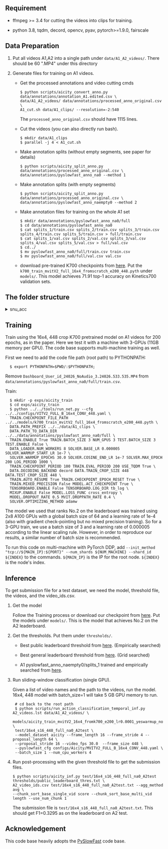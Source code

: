 ## Requirement
  + ffmpeg >= 3.4 for cutting the videos into clips for training.
 
  + python 3.8, tqdm, decord, opencv, pyav, pytorch>=1.9.0, fairscale

## Data Preparation
  1. Put all videos A1,A2 into a single path under `data/A1_A2_videos/`. There should be 60 ".MP4" under this directory
  
  2. Generate files for training on A1 videos.

     + Get the processed annotations and video cutting cmds

       ```
       $ python scripts/aicity_convert_anno.py data/annotations/annotation_A1.edited.csv \
       data/A1_A2_videos/ data/annotations/processed_anno_original.csv \
       A1_cut.sh data/A1_clips/ --resolution=-2:540
       ```
       The `processed_anno_original.csv` should have 1115 lines.

     + Cut the videos (you can also directly run bash).

       ```
       $ mkdir data/A1_clips
       $ parallel -j 4 < A1_cut.sh
       ```

     + Make annotation splits (without empty segments, see paper for details)

       ```
       $ python scripts/aicity_split_anno.py data/annotations/processed_anno_original.csv \
       data/annotations/pyslowfast_anno_na0 --method 1
       ```

     + Make annotation splits (with empty segments)

       ```
       $ python scripts/aicity_split_anno.py data/annotations/processed_anno_original.csv \
       data/annotations/pyslowfast_anno_naempty0 --method 2
       ```

     + Make annotation files for training on the whole A1 set

       ```
       $ mkdir data/annotations/pyslowfast_anno_na0/full
       $ cd data/annotations/pyslowfast_anno_na0
       $ cat splits_1/train.csv splits_2/train.csv splits_3/train.csv splits_4/train.csv splits_5/train.csv > full/train.csv
       $ cat splits_1/val.csv splits_2/val.csv splits_3/val.csv splits_4/val.csv splits_5/val.csv > full/val.csv
       $ cd../
       $ mv pyslowfast_anno_na0/full/train.csv train.csv
       $ mv pyslowfast_anno_na0/full/val.csv val.csv
       ```
                                                                 
    
  
  
     + download pre-trained K700 checkpoints from [here](https://drive.google.com/file/d/1wn1392Kn6CFxcSH6lJpqZky9-PJxqTlY/view?usp=sharing). Put the `k700_train_mvitV2_full_16x4_fromscratch_e200_448.pyth` under `models/`. This model achieves 71.91 top-1 accuracy on Kinetics700 validation sets.
## The folder structure 
<details><summary>snu_acc</summary>
<ul>
  <li>data</li>
      <ul>
        <li>A1_A2_videos(Original Video Files)</li>
        <li>A1_clips(Cutted-clips from running the command parallel -j 4 < A1_cut.sh)</li>
        <li>annotations</li>
          <ul>
            <li>annotation_A1.edited.csv</li>
            <li>processed_anno_original.csv</li>
            <li>train.csv</li>
            <li>val.csv</li>
            <li>train</li>
              <ul>
                <li>camView1</li>
                  <ul>
                    <li>0.csv</li>
                    <li>1.csv</li>
                    <li>2.csv</li>
                    <li>...</li>
                    <li>16.csv</li>
                    <li>17.csv</li>
                    <li>0</li>
                    <li>1</li>
                    <li>2</li>
                    <li>...</li>
                    <li>16</li>
                    <li>17</li>
                  </ul>
                <li>camView2</li>
                  <ul>
                    <li>0.csv</li>
                    <li>1.csv</li>
                    <li>2.csv</li>
                    <li>...</li>
                    <li>16.csv</li>
                    <li>17.csv</li>
                    <li>0</li>
                    <li>1</li>
                    <li>2</li>
                    <li>...</li>
                    <li>16</li>
                    <li>17</li>
                  </ul>
                <li>camView3</li>
                  <ul>
                    <li>0.csv</li>
                    <li>1.csv</li>
                    <li>2.csv</li>
                    <li>...</li>
                    <li>16.csv</li>
                    <li>17.csv</li>
                    <li>0</li>
                    <li>1</li>
                    <li>2</li>
                    <li>...</li>
                    <li>16</li>
                    <li>17</li>
                  </ul>
              </ul>
            <li>val</li>
              <ul>
                <li>camView1</li>
                  <ul>
                    <li>0.csv</li>
                    <li>1.csv</li>
                    <li>2.csv</li>
                    <li>...</li>
                    <li>16.csv</li>
                    <li>17.csv</li>
                    <li>0</li>
                    <li>1</li>
                    <li>2</li>
                    <li>...</li>
                    <li>16</li>
                    <li>17</li>
                  </ul>
                <li>camView2</li>
                  <ul>
                    <li>0.csv</li>
                    <li>1.csv</li>
                    <li>2.csv</li>
                    <li>...</li>
                    <li>16.csv</li>
                    <li>17.csv</li>
                    <li>0</li>
                    <li>1</li>
                    <li>2</li>
                    <li>...</li>
                    <li>16</li>
                    <li>17</li>
                  </ul>
                <li>camView3</li>
                  <ul>
                    <li>0.csv</li>
                    <li>1.csv</li>
                    <li>2.csv</li>
                    <li>...</li>
                    <li>16.csv</li>
                    <li>17.csv</li>
                    <li>0</li>
                    <li>1</li>
                    <li>2</li>
                    <li>...</li>
                    <li>16</li>
                    <li>17</li>
                  </ul>
              </ul>
          </ul>  
      </ul>  
  <li>Second item</li>
  <li>Third item</li>
  <li>Fourth item</li>
</ul>  
</details>

## Training
  Train using the 16x4, 448 crop K700 pretrained model on A1 videos for 200 epochs, as in the paper.
  Here we test it with a machine with 3-GPUs (11GB memory per GPU). The code base supports multi-machine training as well.

  First we need to add the code file path (root path) to PYTHONPATH:

  ```
    $ export PYTHONPATH=$PWD/:$PYTHONPATH;
  ```

  Remove `Dashboard_User_id_24026_NoAudio_3.24026.533.535.MP4` from `data/annotations/pyslowfast_anno_na0/full/train.csv`.

  Train:

  ```
    $ mkdir -p exps/aicity_train
    $ cd exps/aicity_train
    $ python ../../tools/run_net.py --cfg ../../configs/VITV2_FULL_B_16x4_CONV_448.yaml \
    TRAIN.CHECKPOINT_FILE_PATH ../../models/k700_train_mvitV2_full_16x4_fromscratch_e200_448.pyth \
    DATA.PATH_PREFIX ../../data/A1_clips \
    DATA.PATH_TO_DATA_DIR ../../data/annotations/pyslowfast_anno_na0/full \
    TRAIN.ENABLE True TRAIN.BATCH_SIZE 3 NUM_GPUS 3 TEST.BATCH_SIZE 3 TEST.ENABLE False \
    DATA_LOADER.NUM_WORKERS 8 SOLVER.BASE_LR 0.000005 SOLVER.WARMUP_START_LR 1e-7 \
    SOLVER.WARMUP_EPOCHS 30.0 SOLVER.COSINE_END_LR 1e-7 SOLVER.MAX_EPOCH 200 LOG_PERIOD 1000 \
    TRAIN.CHECKPOINT_PERIOD 100 TRAIN.EVAL_PERIOD 200 USE_TQDM True \
    DATA.DECODING_BACKEND decord DATA.TRAIN_CROP_SIZE 448 DATA.TEST_CROP_SIZE 448 \
    TRAIN.AUTO_RESUME True TRAIN.CHECKPOINT_EPOCH_RESET True \
    TRAIN.MIXED_PRECISION False MODEL.ACT_CHECKPOINT True \
    TENSORBOARD.ENABLE False TENSORBOARD.LOG_DIR tb_log \
    MIXUP.ENABLE False MODEL.LOSS_FUNC cross_entropy \
    MODEL.DROPOUT_RATE 0.5 MVIT.DROPPATH_RATE 0.4 \
    SOLVER.OPTIMIZING_METHOD adamw
  ```

  The model we used that ranks No.2 on the leaderboard was trained using 2x8 A100 GPUs with a global batch size of 64 and a learning rate of 1e-4 (also with gradient check-pointing but no mixed precision training). So for a 3-GPU train, we use a batch size of 3 and a learning rate of 0.000005 according to the linear scaling rule. However, in order to reproduce our results, a similar number of batch size is recommended.

  To run this code on multi-machine with PyTorch DDP, add `--init_method "tcp://${MAIN_IP}:${PORT}" --num_shards ${NUM_MACHINE} --shard_id ${INDEX}` to the commands. `${MAIN_IP}` is the IP for the root node. `${INDEX}` is the node's index.

## Inference
  To get submission file for a test dataset, we need the model, threshold file, the videos, and the video_ids.csv.

  1. Get the model

     Follow the Training process or download our checkpoint from [here](https://drive.google.com/file/d/12LQ_2iZZyFJcUjJ6zpU1CcHCbYEmoGJs/view?usp=sharing). Put the models under `models/`. This is the model that achieves No.2 on the A2 leaderboard.

  2. Get the thresholds. Put them under `thresholds/`.

     + Best public leaderboard threshold from [here](https://drive.google.com/file/d/1_TqeoV7MEuVp0LzlN99t3Kj5TvG-1Ry5/view?usp=sharing). (Empirically searched)

     + Best general leaderboard threshold from [here](https://drive.google.com/file/d/1xu3heJctorJ5QDyXCL2z81cUb3B3cwoN/view?usp=sharing). (Grid searched)

     + A1 pyslowfast_anno_naempty0/splits_1 trained and empirically searched from [here](https://drive.google.com/file/d/14gBk-mckw3eKKGu-rJtW2crn_z-4f9ug/view?usp=sharing).

  3. Run sliding-window classification (single GPU).

     Given a list of video names and the path to the videos, run the model.
     16x4, 448 model with batch_size=1 will take 5 GB GPU memory to run.

     ```
      # cd back to the root path
      $ python scripts/run_action_classification_temporal_inf.py A2_videos.lst data/A1_A2_videos/ \
      models/aicity_train_mvitV2_16x4_fromk700_e200_lr0.0001_yeswarmup_nomixup_dp0.5_dpr0.4_adamw_na0_full_448.pyth \
      test/16x4_s16_448_full_na0_A2test \
      --model_dataset aicity --frame_length 16 --frame_stride 4 --proposal_length 64 \
      --proposal_stride 16 --video_fps 30.0  --frame_size 448 \
      --pyslowfast_cfg configs/Aicity/MVITV2_FULL_B_16x4_CONV_448.yaml \
      --batch_size 1 --num_cpu_workers 4
     ```

  4. Run post-processing with the given threshold file to get the submission files.

     ```
     $ python scripts/aicity_inf.py test/16x4_s16_448_full_na0_A2test thresholds/public_leaderboard_thres.txt \
     A2_video_ids.csv test/16x4_s16_448_full_na0_A2test.txt --agg_method avg \
     --chunk_sort_base_single_vid score --chunk_sort_base_multi_vid length --use_num_chunk 1
     ```

     The submission file is `test/16x4_s16_448_full_na0_A2test.txt`. This should get F1=0.3295 as on the leaderboard on A2 test.

## Acknowledgement
  This code base heavily adopts the [PySlowFast](https://github.com/facebookresearch/SlowFast) code base.
